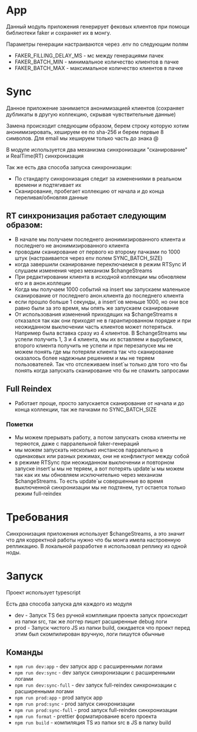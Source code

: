 # App

Данный модуль приложения генерирует фековых клиентов при помощи библиотеки faker
и сохраняет их в монгу.

Параметры генерации настраиваются через .env по следующим полям

- FAKER_FILLING_DELAY_MS - мс между генерациями пачек
- FAKER_BATCH_MIN - минимальное количество клиентов в пачке
- FAKER_BATCH_MAX - максимальное количество клиентов в пачке

# Sync

Данное приложение занимается анонимизацией клиентов (сохраняет дубликаты в другую коллекцию, скрывая чувствительные данные)

Замена происходит следующим образом, берем строку которую хотим анонимизировать, хешируем ее по sha-256 и берем первые 8 символов.
Для email мы хешируем только часть до знака @

В модуле используется два механизма синхронизации
"сканирование" и RealTime(RT) синхронизация

Так же есть два способа запуска синхронизации:

- По стандарту синхронизация следит за изменениями в реальном времени
  и подтягивает их
- Сканирование, пробегает коллекцию от начала и до конца переливая/обновляя данные

## RT синхронизация работает следующим образом:

- В начале мы получаем последнего анонимизированного клиента
  и последнего не анонимизированного клиента
- проводим сканирование от первого ко второму пачками по 1000 штук
  (настраивается через env полем SYNC_BATCH_SIZE)
- когда завершили сканирование переключаемся в режим RTSync
  И слушаем изменения через механизм $changeStreams
- При редактировании клиента в исходной коллекции мы обновляем его и в анон.коллеции
- Когда мы получаем 1000 событий на insert мы запускаем маленькое сканирование от последнего анон.клиента до последнего клиента
- если прошло больше 1 секунды, а insert`ов меньше 1000, но они все равно были за это время, мы опять же запускаем сканирование
- От использования изменений приходящих на $changeStreams я отказался
  так как они приходят не в гарантированном порядке и при неожиданном выключении часть клиентов может потеряться. Например
  была вставка сразу из 4 клиентов.
  В $changeStreams мы успели получить 1, 3 и 4 клиента,
  мы их вставляем и вырубаемся, второго клиента получить не успели
  и при перезапуске мы не можем понять где мы потеряли клиента
  так что сканирование оказалось более надежным решением
  и мы не теряем пользователей. Так что отслеживаем inset`ы только для того что бы понять когда запускать сканирование что бы не спамить запросами

## Full Reindex

- Работает проще, просто запускается сканирование от начала и до конца коллекции, так же пачками по SYNC_BATCH_SIZE

### Пометки

- Мы можем прерывать работу, а потом запускать снова клиенты не теряются, даже с парралельной faker-генераций
- мы можем запускать несколько инстансов парралельно в одинаковых или разных режимах, они не конфликтуют между собой
- в режиме RTSync при неожиданном выключении и повторном запуске insert\`ы мы не теряем, а вот потерять update\`ы мы можем так как
  их мы обновляем исключительно через механизм $changeStreams. То есть update`ы совершенные во время выключенной синхронизации мы не подтянем,
  тут остается только режим full-reindex

# Требования

Синхронизация приложения использует $changeStreams,
а это значит что для корректной работы нужно что бы монга имела настроенную репликацию.
В локальной разработке я использовал реплику из одной ноды.

# Запуск

Проект использует typescript

Есть два способа запуска для каждого из модуля

- dev - Запуск TS без ручной комплияции проекта запуск происходит из папки src,
  так же логгер пишет расширенные debug логи
- prod - Запуск чистого JS из папки build,
  ожидается что проект перед этим был скомпилирован вручную, логи пишутся обычные

## Команды

- `npm run dev:app` - dev запуск app с расширенными логами
- `npm run dev:sync` - dev запуск синхронизации с расширенными логами
- `npm run dev:sync-full` - dev запуск full-reindex синхронизации с расширенными логами
- `npm run prod:app` - prod запуск app
- `npm run prod:sync` - prod запуск синхронизации
- `npm run prod:sync-full` - prod запуск full-reindex синхронизации
- `npm run format` - prettier форматирование всего проекта
- `npm run build` - компиляция TS из папки src в JS в папку build
